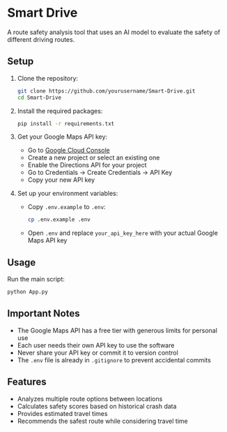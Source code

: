 # Smart Drive

A route safety analysis tool that uses an AI model to evaluate the safety of different driving routes.

## Setup

1. Clone the repository:
   ```bash
   git clone https://github.com/yourusername/Smart-Drive.git
   cd Smart-Drive
   ```

2. Install the required packages:
   ```bash
   pip install -r requirements.txt
   ```

3. Get your Google Maps API key:
   - Go to [Google Cloud Console](https://console.cloud.google.com/)
   - Create a new project or select an existing one
   - Enable the Directions API for your project
   - Go to Credentials → Create Credentials → API Key
   - Copy your new API key

4. Set up your environment variables:
   - Copy `.env.example` to `.env`:
     ```bash
     cp .env.example .env
     ```
   - Open `.env` and replace `your_api_key_here` with your actual Google Maps API key

## Usage

Run the main script:
```bash
python App.py
```

## Important Notes

- The Google Maps API has a free tier with generous limits for personal use
- Each user needs their own API key to use the software
- Never share your API key or commit it to version control
- The `.env` file is already in `.gitignore` to prevent accidental commits

## Features

- Analyzes multiple route options between locations
- Calculates safety scores based on historical crash data
- Provides estimated travel times
- Recommends the safest route while considering travel time
